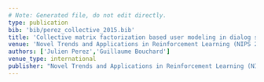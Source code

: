 ```yaml
---
# Note: Generated file, do not edit directly.
type: publication
bib: 'bib/perez_collective_2015.bib'
title: 'Collective matrix factorization based user modeling in dialog systems'
venue: 'Novel Trends and Applications in Reinforcement Learning (NIPS 2014 Workshop)'
authors: ['Julien Perez','Guillaume Bouchard']
venue_type: international
publisher: "Novel Trends and Applications in Reinforcement Learning (NIPS 2014 Workshop)"
---
```

